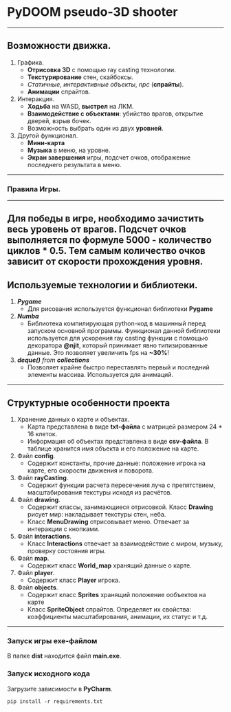 # PyDOOM pseudo-3D shooter

---

## Возможности движка.

1. Графика.
    - **Отрисовка 3D** с помощью ray casting технологии.
    - **Текстурирование** стен, скайбоксы.
    - *Статичные*, *интерактивные объекты*, *npc* (**спрайты**).
    - **Анимации** спрайтов.
2. Интеракция.
    - **Ходьба** на WASD, **выстрел** на ЛКМ.
    - **Взаимодействие с объектами**: убийство врагов,
      открытие дверей, взрыв бочек.
    - Возможность выбрать один из двух **уровней**.
3. Другой функционал.
    - **Мини-карта**
    - **Музыка** в меню, на уровне.
    - **Экран завершения** игры, подсчет очков, отображение
      последнего результата в меню.

---

### Правила Игры.

---
Для победы в игре, необходимо зачистить весь уровень от врагов.
Подсчет очков выполняется по формуле **5000 - количество циклов * 0.5**.
Тем самым количество очков зависит от скорости прохождения уровня.
---

## Используемые технологии и библиотеки.

1. ***Pygame***
    - Для рисования используется функционал библиотеки **Pygame**
2. ***Numba***
    - Библиотека компилирующая python-код в машинный перед запуском
      основной программы. Функционал данной библиотеки используется для
      ускорения ray casting функции с помощью декоратора **@njit**, который
      принимает явно типизированные данные. Это позволяет увеличить fps
      на **~30%**!
3. ***deque()*** *from* ***collections***
   - Позволяет крайне быстро переставлять первый и последний элементы
массива. Используется для анимаций.
---

## Структурные особенности проекта

1. Хранение данных о карте и объектах.
   - Карта представлена в виде **txt-файла** с матрицей размером
24 * 16 клеток.
   - Информация об объектах представлена в виде **csv-файла**.
В таблице хранится имя объекта и его положение на карте.
2. Файл **config**.
   - Содержит константы, прочие данные: положение игрока на карте,
его скорости движения и поворота.
3. Файл **rayCasting**.
   - Содержит функции расчета пересечения луча с препятствием,
масштабирования текстуры исходя из расчётов.
4. Файл **drawing**.
   - Содержит классы, занимающиеся отрисовкой. Класс **Drawing**
рисует мир: накладывает текстуры стен, неба.
   - Класс **MenuDrawing** отрисовывает меню. Отвечает за интеракции
с кнопками.
5. Файл **interactions**.
   - Класс **Interactions** отвечает за взаимодействие с миром,
музыку, проверку состояния игры.
6. Файл **map**.
   - Содержит класс **World_map** хранящий данные о карте.
7. Файл **player**.
   - Содержит класс **Player** игрока.
8. Файл **objects**.
   - Содержит класс **Sprites** хранящий положение ообъектов на карте
   - Класс **SpriteObject** спрайтов. Определяет их свойства: коэффициенты
масштабирования, анимации, их статус и т.д.
---

### Запуск игры exe-файлом
В папке **dist** находится файл **main.exe**.
### Запуск исходного кода
Загрузите зависимости в **PyCharm**.
```
pip install -r requirements.txt
```
